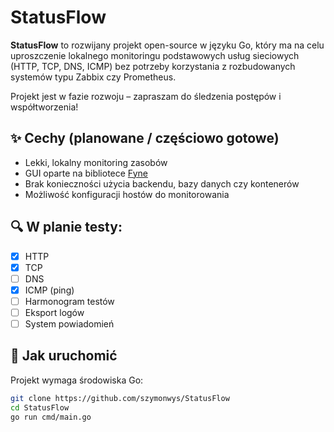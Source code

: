 # StatusFlow

**StatusFlow** to rozwijany projekt open-source w języku Go, który ma na celu uproszczenie lokalnego monitoringu podstawowych usług sieciowych (HTTP, TCP, DNS, ICMP) bez potrzeby korzystania z rozbudowanych systemów typu Zabbix czy Prometheus.

Projekt jest w fazie rozwoju – zapraszam do śledzenia postępów i współtworzenia!

## ✨ Cechy (planowane / częściowo gotowe)
- Lekki, lokalny monitoring zasobów
- GUI oparte na bibliotece [Fyne](https://fyne.io/)
- Brak konieczności użycia backendu, bazy danych czy kontenerów
- Możliwość konfiguracji hostów do monitorowania

## 🔍 W planie testy:
- [x] HTTP
- [x] TCP
- [ ] DNS
- [X] ICMP (ping)
- [ ] Harmonogram testów
- [ ] Eksport logów
- [ ] System powiadomień

## 🚀 Jak uruchomić
Projekt wymaga środowiska Go:

```bash
git clone https://github.com/szymonwys/StatusFlow
cd StatusFlow
go run cmd/main.go
